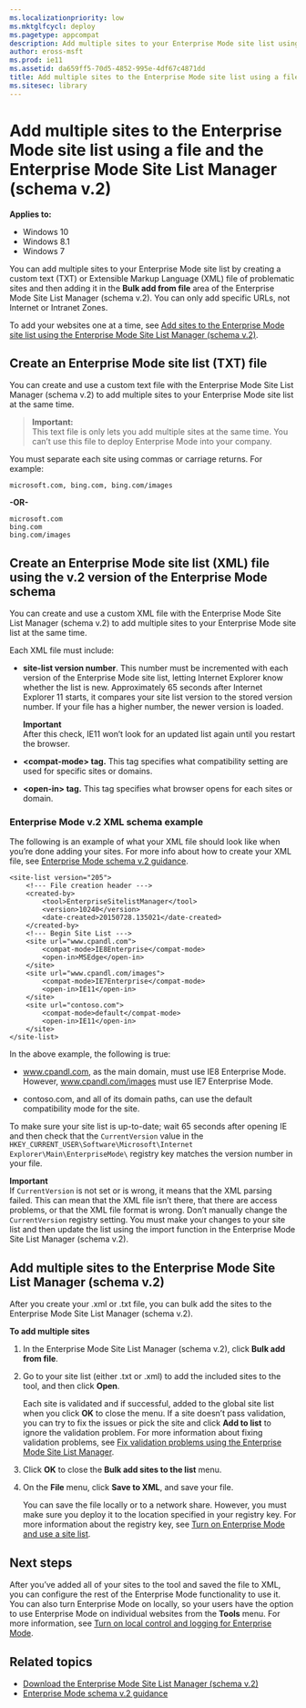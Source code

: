 ```yaml
---
ms.localizationpriority: low
ms.mktglfcycl: deploy
ms.pagetype: appcompat
description: Add multiple sites to your Enterprise Mode site list using a file and the Enterprise Mode Site List Manager (schema v.2).
author: eross-msft
ms.prod: ie11
ms.assetid: da659ff5-70d5-4852-995e-4df67c4871dd
title: Add multiple sites to the Enterprise Mode site list using a file and the Enterprise Mode Site List Manager (schema v.2) (Internet Explorer 11 for IT Pros)
ms.sitesec: library
---
```



# Add multiple sites to the Enterprise Mode site list using a file and the Enterprise Mode Site List Manager (schema v.2)

**Applies to:**

-   Windows 10
-   Windows 8.1
-   Windows 7

You can add multiple sites to your Enterprise Mode site list by creating a custom text (TXT) or Extensible Markup Language (XML) file of problematic sites and then adding it in the **Bulk add from file** area of the Enterprise Mode Site List Manager (schema v.2). You can only add specific URLs, not Internet or Intranet Zones.

To add your websites one at a time, see [Add sites to the Enterprise Mode site list using the Enterprise Mode Site List Manager (schema v.2)](add-single-sites-to-enterprise-mode-site-list-using-the-version-2-enterprise-mode-tool.md).

## Create an Enterprise Mode site list (TXT) file

You can create and use a custom text file with the Enterprise Mode Site List Manager (schema v.2) to add multiple sites to your Enterprise Mode site list at the same time.

>**Important:**<br>This text file is only lets you add multiple sites at the same time. You can’t use this file to deploy Enterprise Mode into your company.

You must separate each site using commas or carriage returns. For example:

```
microsoft.com, bing.com, bing.com/images
```
**-OR-**

```
microsoft.com
bing.com
bing.com/images
```

## Create an Enterprise Mode site list (XML) file using the v.2 version of the Enterprise Mode schema

You can create and use a custom XML file with the Enterprise Mode Site List Manager (schema v.2) to add multiple sites to your Enterprise Mode site list at the same time.

Each XML file must include:

-   **site-list version number**. This number must be incremented with each version of the Enterprise Mode site list, letting Internet Explorer know whether the list is new. Approximately 65 seconds after Internet Explorer 11 starts, it compares your site list version to the stored version number. If your file has a higher number, the newer version is loaded. <p>**Important**<br>After this check, IE11 won’t look for an updated list again until you restart the browser. 

-   **&lt;compat-mode&gt; tag.** This tag specifies what compatibility setting are used for specific sites or domains.

-   **&lt;open-in&gt; tag.** This tag specifies what browser opens for each sites or domain.

### Enterprise Mode v.2 XML schema example

The following is an example of what your XML file should look like when you’re done adding your sites. For more info about how to create your XML file, see [Enterprise Mode schema v.2 guidance](enterprise-mode-schema-version-2-guidance.md).

```
<site-list version="205">
    <!--- File creation header --->
    <created-by>
        <tool>EnterpriseSitelistManager</tool>
        <version>10240</version>
        <date-created>20150728.135021</date-created>
    </created-by>
    <!--- Begin Site List ---> 
    <site url="www.cpandl.com">
        <compat-mode>IE8Enterprise</compat-mode>
        <open-in>MSEdge</open-in>
    </site>
    <site url="www.cpandl.com/images">
        <compat-mode>IE7Enterprise</compat-mode>
        <open-in>IE11</open-in>
    </site>
    <site url="contoso.com">
        <compat-mode>default</compat-mode>
        <open-in>IE11</open-in>
    </site>
</site-list>
```
In the above example, the following is true:

-   www.cpandl.com, as the main domain, must use IE8 Enterprise Mode. However, www.cpandl.com/images must use IE7 Enterprise Mode.

-   contoso.com, and all of its domain paths, can use the default compatibility mode for the site.

To make sure your site list is up-to-date; wait 65 seconds after opening IE and then check that the `CurrentVersion` value in the `HKEY_CURRENT_USER\Software\Microsoft\Internet Explorer\Main\EnterpriseMode\` registry key matches the version number in your file. <p>**Important**<br>If `CurrentVersion` is not set or is wrong, it means that the XML parsing failed. This can mean that the XML file isn’t there, that there are access problems, or that the XML file format is wrong. Don’t manually change the `CurrentVersion` registry setting. You must make your changes to your site list and then update the list using the import function in the Enterprise Mode Site List Manager (schema v.2).

## Add multiple sites to the Enterprise Mode Site List Manager (schema v.2)
After you create your .xml or .txt file, you can bulk add the sites to the Enterprise Mode Site List Manager (schema v.2).

 **To add multiple sites**

1.  In the Enterprise Mode Site List Manager (schema v.2), click **Bulk add from file**.

2.  Go to your site list (either .txt or .xml) to add the included sites to the tool, and then click **Open**.<p>
Each site is validated and if successful, added to the global site list when you click **OK** to close the menu. If a site doesn’t pass validation, you can try to fix the issues or pick the site and click **Add to list** to ignore the validation problem. For more information about fixing validation problems, see [Fix validation problems using the Enterprise Mode Site List Manager](fix-validation-problems-using-the-enterprise-mode-site-list-manager.md).

3.  Click **OK** to close the **Bulk add sites to the list** menu.

4.  On the **File** menu, click **Save to XML**, and save your file.<p>
You can save the file locally or to a network share. However, you must make sure you deploy it to the location specified in your registry key. For more information about the registry key, see [Turn on Enterprise Mode and use a site list](turn-on-enterprise-mode-and-use-a-site-list.md).

## Next steps
After you’ve added all of your sites to the tool and saved the file to XML, you can configure the rest of the Enterprise Mode functionality to use it. You can also turn Enterprise Mode on locally, so your users have the option to use Enterprise Mode on individual websites from the **Tools** menu. For more information, see [Turn on local control and logging for Enterprise Mode](turn-on-local-control-and-logging-for-enterprise-mode.md).

## Related topics
- [Download the Enterprise Mode Site List Manager (schema v.2)](https://go.microsoft.com/fwlink/p/?LinkId=716853)
- [Enterprise Mode schema v.2 guidance](enterprise-mode-schema-version-2-guidance.md)
 

 



